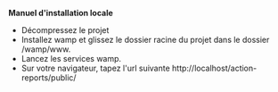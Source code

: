 **Manuel d'installation locale**

* Décompressez le projet
* Installez wamp et glissez le dossier racine du projet dans le dossier /wamp/www.
* Lancez les services wamp.
* Sur votre navigateur, tapez l'url suivante http://localhost/action-reports/public/